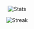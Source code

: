 <div align="center">
 
![Stats](https://github-readme-stats.vercel.app/api?username=phucho0237&show_icons=true&theme=radical&count_private=true&include_all_commits=true)

![Streak](https://github-readme-streak-stats.herokuapp.com/?user=phucho0237&theme=radical&include_all_commits=true&count_private=true)
<div>

